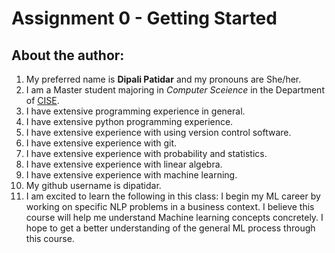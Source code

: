 # Assignment 0 - Getting Started

## About the author:

1. My preferred name is **Dipali Patidar** and my pronouns are She/her.
2. I am a Master student majoring in *Computer Sceience* in the Department of [CISE](https://www.cise.ufl.edu/).
3. I have extensive programming experience in general.
4. I have extensive python programming experience.
5. I have extensive experience with using version control software.
6. I have extensive experience with git.
7. I have extensive experience with probability and statistics.
8. I have extensive experience with linear algebra.
9. I have extensive experience with machine learning.
10. My github username is dipatidar.
11. I am excited to learn the following in this class: I begin my ML career by working on specific NLP problems in a business context. I believe this course will help me understand Machine learning concepts concretely. I hope to get a better understanding of the general ML process through this course.